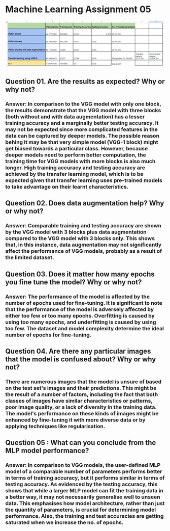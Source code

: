 # Machine Learning Assignment 05 <br>
![Table](results/table.png) <br>
##   Question 01.  Are the results as expected? Why or why not?
### Answer: In comparison to the VGG model with only one block, the results demonstrate that the VGG model with three blocks (both without and with data augmentation) has a lesser training accuracy and a marginally better testing accuracy. It may not be expected since more complicated features in the data can be captured by deeper models. The possible reason behing it may be that very simple model (VGG-1 block) might get biased towards a particular class. However, because deeper models need to perform better computation, the training time for VGG models with more blocks is also much longer. High training accuracy and testing accuracy are achieved by the transfer learning model, which is to be expected given that transfer learning uses pre-trained models to take advantage on their learnt characteristics.<br>


##  Question 02. Does data augmentation help? Why or why not?
### Answer:  Comparable training and testing accuracy are shown by the VGG model with 3 blocks plus data augmentation compared to the VGG model with 3 blocks only. This shows that, in this instance, data augmentation may not significantly affect the performance of VGG models, probably as a result of the limited dataset.<br>



## Question 03.  Does it matter how many epochs you fine tune the model? Why or why not?
### Answer: The performance of the model is affected by the number of epochs used for fine-tuning. It is significant to note that the performance of the model is adversely affected by either too few or too many epochs. Overfitting is caused by using too many epochs, and underfitting is caused by using too few. The dataset and model complexity determine the ideal number of epochs for fine-tuning.<br>



##  Question 04.  Are there any particular images that the model is confused about? Why or why not?
### There are numerous images that the model is unsure of based on the test set's images and their predictions. This might be the result of a number of factors, including the fact that both classes of images have similar characteristics or patterns, poor image quality, or a lack of diversity in the training data. The model's performance on these kinds of images might be enhanced by fine-tuning it with more diverse data or by applying techniques like regularisation.<br>


## Question 05 : What can you conclude from the MLP model performance?
### Answer: In comparison to VGG models, the user-defined MLP model of a comparable number of parameters performs better in terms of training accuracy, but it performs similar in terms of testing accuracy. As evidenced by the testing accuracy, this shows that while a larger MLP model can fit the training data in a better way, it may not necessarily generalise well to unseen data. This emphasises how model architecture, rather than just the quantity of parameters, is crucial for determining model performance. Also, the training and test accuracies are getting saturated when we increase the no. of epochs.

